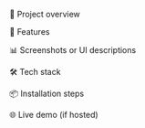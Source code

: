 📝 Project overview

🚀 Features

📊 Screenshots or UI descriptions

🛠️ Tech stack

📦 Installation steps

🌐 Live demo (if hosted)
